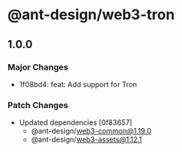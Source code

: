 # @ant-design/web3-tron

## 1.0.0

### Major Changes

- 1f08bd4: feat: Add support for Tron

### Patch Changes

- Updated dependencies [0f83657]
  - @ant-design/web3-common@1.19.0
  - @ant-design/web3-assets@1.12.1
